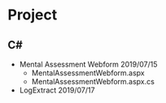 # Project

## C#
* Mental Assessment Webform   2019/07/15
    * MentalAssessmentWebform.aspx
    * MentalAssessmentWebform.aspx.cs
* LogExtract  2019/07/17
